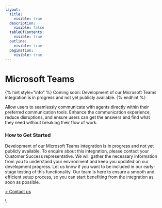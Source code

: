 ```yaml
---
layout:
  title:
    visible: true
  description:
    visible: false
  tableOfContents:
    visible: true
  outline:
    visible: true
  pagination:
    visible: true
---
```


# Microsoft Teams

{% hint style="info" %}
Coming soon: Development of our Microsoft Teams integration is in progress and not yet publicly available.
{% endhint %}

Allow users to seamlessly communicate with agents directly within their preferred communication tools. Enhance the communication experience, reduce disruptions, and ensure users can get the answers and find what they need without breaking their flow of work.

### How to Get Started

Development of our Microsoft Teams integration is in progress and not yet publicly available. To enquire about this integration, please contact your Customer Success representative. We will gather the necessary information from you to understand your environment and keep you updated on our development progress. Let us know if you want to be included in our early-stage testing of this functionality.  Our team is here to ensure a smooth and efficient setup process, so you can start benefiting from the integration as soon as possible.

[> Contact us](https://mindset-ai.atlassian.net/servicedesk/customer/portal/1/group/10/create/41)

\
